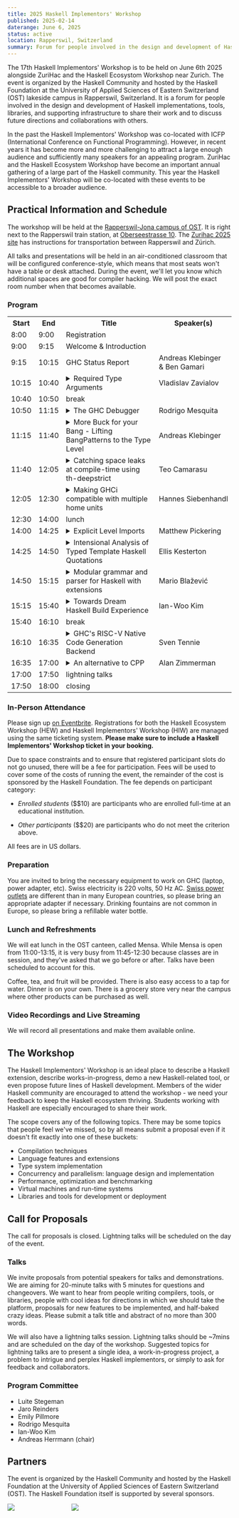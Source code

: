 ```yaml
---
title: 2025 Haskell Implementors' Workshop
published: 2025-02-14
daterange: June 6, 2025
status: active
location: Rapperswil, Switzerland
summary: Forum for people involved in the design and development of Haskell implementations, tools, libraries, and supporting infrastructure.
---
```


The 17th Haskell Implementors' Workshop is to be held on June 6th 2025 alongside ZuriHac and the Haskell Ecosystom Workshop near Zurich. The event is organized by the Haskell Community and hosted by the Haskell Foundation at the University of Applied Sciences of Eastern Switzerland (OST) lakeside campus in Rapperswil, Switzerland. It is a forum for people involved in the design and development of Haskell implementations, tools, libraries, and supporting infrastructure to share their work and to discuss future directions and collaborations with others.

In the past the Haskell Implementors' Workshop was co-located with ICFP (International Conference on Functional Programming). However, in recent years it has become more and more challenging to attract a large enough audience and sufficiently many speakers for an appealing program. ZuriHac and the Haskell Ecosystem Workshop have become an important annual gathering of a large part of the Haskell community. This year the Haskell Implementors' Workshop will be co-located with these events to be accessible to a broader audience.

## Practical Information and Schedule

The workshop will be held at the [Rapperswil-Jona campus of OST](https://www.ost.ch/en/university-of-applied-sciences/campus/rapperswil-jona-campus). It is right next to the Rapperswil train station, at [Oberseestrasse 10](https://goo.gl/maps/DkF6U9qdgdjcMfz29). The [Zurihac 2025 site](https://zfoh.ch/zurihac2025/) has instructions for transportation between Rapperswil and Zürich.

All talks and presentations will be held in an air-conditioned classroom that will be configured conference-style, which means that most seats won't have a table or desk attached. During the event, we'll let you know which additional spaces are good for compiler hacking. We will post the exact room number when that becomes available.

### Program

<table>
  <tr><th>Start</th><th>End</th><th>Title</th><th>Speaker(s)</th></tr>

  <tr><td> 8:00</td><td>9:00</td><td>Registration</td><td></td></tr>
  <tr><td> 9:00</td><td>9:15</td><td>Welcome & Introduction</td><td></td></tr>

  <tr><td> 9:15</td><td>10:15</td><td>GHC Status Report</td><td>Andreas Klebinger<br>& Ben Gamari</td></tr>

  <tr><td>10:15</td><td>10:40</td><td><details>
    <summary>Required Type Arguments</summary>
    <p>
      RequiredTypeArguments is a Haskell extension recently implemented in GHC as part of the Dependent Haskell initiative. In this talk, I will demonstrate how required type arguments enable better API design—including a type-safe `printf` implementation—and discuss the far-reaching implications of this extension for Haskell's syntax.
    </p>
  </details></td><td>Vladislav Zavialov</td></tr>

  <tr><td>10:40</td><td>10:50</td><td>break</td><td></td></tr>

  <tr><td>10:50</td><td>11:15</td><td><details>
    <summary>The GHC Debugger</summary>
    <p>Collaborators: Matthew Pickering, Hannes Siebenhandl</p>
    <p>
      While using the Haskell debugger has been possible via GHCi for the last two decades, the lack
      of a modern integration with IDEs, and incomplete, slow, or unimplemented
      features, has greatly hindered its adoption.
    </p>
    <p>
      In this talk, we introduce our progress and plans to create a first-class
      debugger for Haskell. We've developed a standalone application using the
      GHC library that conforms to the Debug Adaptor Protocol (DAP), making Haskell
      debugging possible with all compatible IDEs. In the process, we've fixed long-standing performance
      and usability issues in the existing debugger implementation. Our goal is to bring
      debugging of Haskell programs to the same level as other language ecosystems.
      Finally, we’ll also reflect on the architectural limitations of the current debugger and
      outline our vision for the future of debugging in Haskell.
    </p>
  </details></td><td>Rodrigo Mesquita</td></tr>
  <tr><td>11:15</td><td>11:40</td><td><details>
    <summary>More Buck for your Bang - Lifting BangPatterns to the Type Level</summary>
    <p>
      BangPatterns is a well understood Haskell extension and often used to great effect in order to improve performance. Beyond its current definition the idea of simply letting users write <code>plus :: !Int -> !Int -> Int</code> seems trivial at first glance as the concept seems to translate to such a type signature quite easily.
    </p>
    <p>
      But what might a type signature like <code>filter :: (!Int -> Bool) -> [Int] -> Bool</code> tell us? And more importantly what can a compiler make out of it?
    </p>
    <p>
      In this talk I will briefly cover the intuition of BangPatterns as they are today. How they change the meaning of programs but also how GHC can exploit these changes to make our programs faster.
    </p>
    <p>
      From there we lift the idea one level up. How might things look if bangs were not just syntactic sugar but type modifiers instead? What would those modified types look like?
      But most importantly which benefits would this have for the expressiveness of Haskell itself, and how could both Haskell implementors and users make use of them to squeeze more performance out of their programs?
    </p>
  </details></td><td>Andreas Klebinger</td></tr>
  <tr><td>11:40</td><td>12:05</td><td><details>
    <summary>Catching space leaks at compile-time using th-deepstrict</summary>
    <p>
      Excessive laziness can cause space leaks in Haskell programs. This talk gives theoretical and practical tools to catch these performance errors at compile-time. We claim that laziness can only lead to unbounded space leaks in stateful code. So, code should either be stateless or deep strict. The <a href="https://tracsis.github.io/th-deepstrict/">th-deepstrict</a> library uses TemplateHaskell to assert that certain types are deep strict, ie, strict in all of their fields and the type of each field is itself deep strict recursively. By placing such assertions on the types that encode our program’s state, we can ensure that they do not lead to space leaks through laziness, while allowing the rest of our code to be as lazy as we desire.
    </p>
  </details></td><td>Teo Camarasu</td></tr>
  <tr><td>12:05</td><td>12:30</td><td><details>
    <summary>Making GHCi compatible with multiple home units</summary>
    <p>Collaborators: Matthew Pickering, Rodrigo Mesquita</p>
    <p>
      The ability to compile multiple units within a single session was a key
      innovation for GHC API consumers like GHCi and HLS. Today, most Haskell
      projects involve multiple local packages that developers actively modify, so
      tooling must support this workflow seamlessly.
    </p><p>
      However, GHCi's support for multiple home units remains limited.
      This significantly hampers productivity when working on
      multi-package projects. When developers start using multiple unit repl support,
      they expect the same experience as the old single-unit session.
    </p><p>
      In this talk, we present our approach to making GHCi fully compatible with
      multiple home units. Our goal is to deliver a seamless user experience: using
      GHCi with multiple home units should feel no different from working with a
      single unit. To achieve this, we are redesigning GHC's interactive session
      management with multiple home units as the default model, treating single-unit
      sessions as a special case.
    </p><p>
      This unification eliminates fragile, infrequently used code paths, reduces
      test duplication and provides feature parity. Furthermore, GHCi's built-in
      debugger will work transparently across unit boundaries, for example, allowing
      you to set breakpoints in a library component whilst debugging an executable.
    </p>
  </details></td><td>Hannes&nbsp;Siebenhandl</td></tr>

  <tr><td>12:30</td><td>14:00</td><td>lunch</td><td></td></tr>

  <tr><td>14:00</td><td>14:25</td><td><details>
    <summary>Explicit Level Imports</summary>
    <p>Collaborators: Rodrigo Mesquita, Adam Gundry</p>
    <p>
      Explicit Level Imports is an extension to GHC which allows a programmer to be
      more precise about which dependencies are needed for Template Haskell.
      In a module, each import is annotated with which level it will be needed at,
      some modules will be needed for use in splices, some in quotes and some in
      normal contexts.
    </p>
    <p>
      This precision means it is straightforward
      for the compiler to work out what is exactly needed at each stage, and
      only provide that. The result is faster compilation times and the potential
      for improved cross-compilation support.
    </p>
    <p>
      In this talk we will explain the design of the extension, the implementation and
finally reflect on future directions the extension makes possible.
    </p>
  </details></td><td>Matthew Pickering</td></tr>
  <tr><td>14:25</td><td>14:50</td><td><details>
    <summary>Intensional Analysis of Typed Template Haskell Quotations</summary>
    <p>Collaborators: Matthew Pickering</p>
    <p>
      Typed Template Haskell allows us to write Haskell code which generates other Haskell programs in a type-safe and principled manner. However, the generated programs are completely opaque and cannot be introspected, limiting the type of analysis and transformations that we can perform. We propose a system which allows the programmer to overload the meaning of quoted Template Haskell expressions by desugaring these expressions into a well-typed PHOAS representation. Being a regular datatype, the PHOAS representation is much more amenable to analysis and transformation, indirectly giving the programmer the ability to overload the meaning of quoted expressions by further processing the PHOAS representation. Primitive Haskell constructs such as variables (both free and bound), lambda expressions and patterns are all exposed in the PHOAS interface, giving the programmer a large amount of control over the meaning of their quoted expressions. We believe that this system has a variety of useful applications, particularly for creating EDSLs - we give motivating examples in practical areas such as distributed computing and program generation to demonstrate the effectiveness of this approach. More precisely, in this paper we discuss the design and implementation of this idea as a new Haskell extension implemented on top of GHC.
    </p>
  </details></td><td>Ellis Kesterton</td></tr>
  <tr><td>14:50</td><td>15:15</td><td><details>
    <summary>Modular grammar and parser for Haskell with extensions</summary>
    <p>
      The (slowly) ongoing project at <a href="https://github.com/blamario/language-haskell">github.com/blamario/language-haskell</a> contains a full parser and pretty-printer for Haskell 2010 and almost all its extensions to date. The parser is built around the core design of a modular grammar built by combining grammar extension mixins. An extension mixin builds its part of the AST via a finally-tagless type class specific to the extension. We hope the end result will be a flexible parser that can be quickly tweaked to experiment with not only Haskell but many languages in the Haskell family.
    </p>
  </details></td><td>Mario Blažević</td></tr>
  <tr><td>15:15</td><td>15:40</td><td><details>
    <summary>Towards Dream Haskell Build Experience</summary>
    <p>
      In Mercury, we are developing a new Buck2-based Haskell build system and developer environment, starting from the first principles. We achieved module-level incremental build that can be distributed over a cluster. This progress involves many fundamental improvements in the GHC pipeline; opening GHC dependency analysis API to external build system, more complete build determinism, a better interface file design, first-class byte code artifacts, unifying GHC compilation modes and a new server-mode GHC worker. I overview our goal, the current development status and the next plan, which arrives in the next GHC releases and Buck2 Haskell rules integration.
      </p>
  </details></td><td>Ian-Woo Kim</td></tr>

  <tr><td>15:40</td><td>16:10</td><td>break</td><td></td></tr>

  <tr><td>16:10</td><td>16:35</td><td><details>
    <summary>GHC's RISC-V Native Code Generation Backend</summary>
    <p>
      RISC-V is an exciting, new architecture that has received a lot of attention by
      the Open Source community lately. We will start by understanding where this
      excitement comes from and why RISC-V is not just "yet another architecture".
      We will also introduce some basic vocabulary to better understand requirements
      for compiler engineers and software packagers.
    </p><p>
      Then, we will take a look at the current state of RISC-V support in GHC with a
      focus on the Native Code Generation Backend ("NCG".) Furthermore, future
      improvements will be discussed (finally, we're at the dawn of Zurihac 2025 ;)
      .) A look at the innovative approaches to handle variable vector register
      widths in the instruction set may even inspire further research.
    </p><p>
      Implementing the RISC-V NCG was a challenge regarding software development
      environment setup, debugging and problem-solving strategies. There are a couple
      of tricks and hints be shared with future NCG developers. Most of them could be
      useful to tackle other tasks in the lower parts of the compiler pipeline as
      well.
    </p>
  </details></td><td>Sven Tennie</td></tr>
  <tr><td>16:35</td><td>17:00</td><td><details>
    <summary>An alternative to CPP</summary>
    <p>
      A surprisingly large amount of haskell code uses the CPP extension to manage compilation for supporting multiple versions of GHC. For this, only a small subset of the available CPP features are used. Because CPP is a general-purpose tool, it makes unwanted changes to the code before GHC sees it, making it much harder for tools (and humans) to process. In <a href="https://github.com/ghc-proposals/ghc-proposals/pull/616">my GHC_CPP proposal</a> I present an alternative, built in to GHC, and providing just the needed subset for this use case.
    </p><p>
      This talk presents the motivation and rationale behind this, and shares progress to date on <a href="https://gitlab.haskell.org/ghc/ghc/-/tree/wip/az/ghc-cpp">an implementation</a>.
    </p>
  </details></td><td>Alan Zimmerman</td></tr>

  <tr><td>17:00</td><td>17:50</td><td>lightning talks</td><td></td></tr>

  <tr><td>17:50</td><td>18:00</td><td>closing</td><td></td></tr>
</table>

### In-Person Attendance

Please sign up [on Eventbrite](https://www.eventbrite.com/e/2025-workshops-at-zurihac-tickets-1247256801669?aff=oddtdtcreator). Registrations for both the Haskell Ecosystem Workshop (HEW) and Haskell Implementors' Workshop (HIW) are managed using the same ticketing system. **Please make sure to include a Haskell Implementors' Workshop ticket in your booking.**

Due to space constraints and to ensure that registered participant slots do not go unused, there will be a fee for participation.
Fees will be used to cover some of the costs of running the event, the remainder of the cost is sponsored by the Haskell Foundation.
The fee depends on participant category:

 * _Enrolled students_ ($$10) are participants who are enrolled full-time at an educational institution. 

 * _Other participants_ ($$20) are participants who do not meet the criterion above.
 
All fees are in US dollars.

### Preparation

You are invited to bring the necessary equipment to work on GHC (laptop, power adapter, etc). Swiss electricity is 220 volts, 50 Hz AC. [Swiss power outlets](https://en.wikipedia.org/wiki/AC_power_plugs_and_sockets#Swiss_SN_441011_(Type_J)) are different than in many European countries, so please bring an appropriate adapter if necessary. Drinking fountains are not common in Europe, so please bring a refillable water bottle.

### Lunch and Refreshments

We will eat lunch in the OST canteen, called Mensa. While Mensa is open from 11:00-13:15, it is very busy from 11:45-12:30 because classes are in session, and they've asked that we go before or after. Talks have been scheduled to account for this.

Coffee, tea, and fruit will be provided. There is also easy access to a tap for water. Dinner is on your own. There is a grocery store very near the campus where other products can be purchased as well.

### Video Recordings and Live Streaming

We will record all presentations and make them available online.

## The Workshop

The Haskell Implementors' Workshop is an ideal place to describe a Haskell extension, describe works-in-progress, demo a new Haskell-related tool, or even propose future lines of Haskell development. Members of the wider Haskell community are encouraged to attend the workshop - we need your feedback to keep the Haskell ecosystem thriving. Students working with Haskell are especially encouraged to share their work.

The scope covers any of the following topics. There may be some topics that people feel we've missed, so by all means submit a proposal even if it doesn't fit exactly into one of these buckets:

* Compilation techniques
* Language features and extensions
* Type system implementation
* Concurrency and parallelism: language design and implementation
* Performance, optimization and benchmarking
* Virtual machines and run-time systems
* Libraries and tools for development or deployment

## Call for Proposals

The call for proposals is closed.
Lightning talks will be scheduled on the day of the event.

### Talks

We invite proposals from potential speakers for talks and demonstrations. We are aiming for 20-minute talks with 5 minutes for questions and changeovers. We want to hear from people writing compilers, tools, or libraries, people with cool ideas for directions in which we should take the platform, proposals for new features to be implemented, and half-baked crazy ideas. Please submit a talk title and abstract of no more than 300 words.

We will also have a lightning talks session. Lightning talks should be ~7mins and are scheduled on the day of the workshop. Suggested topics for lightning talks are to present a single idea, a work-in-progress project, a problem to intrigue and perplex Haskell implementors, or simply to ask for feedback and collaborators.

### Program Committee

* Luite Stegeman
* Jaro Reinders
* Emily Pillmore
* Rodrigo Mesquita
* Ian-Woo Kim
* Andreas Herrmann (chair)

## Partners

The event is organized by the Haskell Community and hosted by the Haskell Foundation at the University of Applied Sciences of Eastern Switzerland (OST). The Haskell Foundation itself is supported by several sponsors.


<div class="flex flex-wrap items-center justify-center"><a class="block w-48" style="margin-right: 4rem"><img src="/assets/images/partners/ost_logo-400.png"></a><a class="block w-48" style="margin-left: 4rem;"><img src="/assets/images/logos/hf-logo-400px-alpha.png"></a></div>
